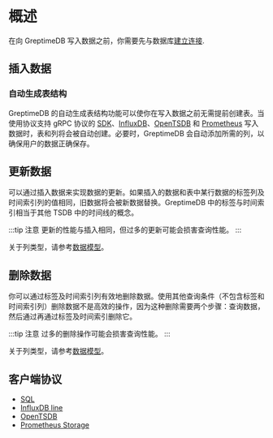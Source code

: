 # 概述

在向 GreptimeDB 写入数据之前，你需要先与数据库[建立连接](../clients/overview.md).

## 插入数据

### 自动生成表结构

GreptimeDB 的自动生成表结构功能可以使你在写入数据之前无需提前创建表。当使用协议支持 gRPC 协议的 [SDK]((/user-guide/client-libraries/overview.md))、[InfluxDB](./influxdb-line.md)、[OpenTSDB](./opentsdb.md) 和 [Prometheus](./prometheus.md) 写入数据时，表和列将会被自动创建。必要时，GreptimeDB 会自动添加所需的列，以确保用户的数据正确保存。

## 更新数据

可以通过插入数据来实现数据的更新。如果插入的数据和表中某行数据的标签列及时间索引列的值相同，旧数据将会被新数据替换。GreptimeDB 中的标签与时间索引相当于其他 TSDB 中的时间线的概念。

:::tip 注意
更新的性能与插入相同，但过多的更新可能会损害查询性能。
:::

关于列类型，请参考[数据模型](../concepts/data-model.md)。

## 删除数据

你可以通过标签及时间索引列有效地删除数据。使用其他查询条件（不包含标签和时间索引列）删除数据不是高效的操作，因为这种删除需要两个步骤：查询数据，然后通过再通过标签及时间索引删除它。

:::tip 注意
过多的删除操作可能会损害查询性能。
:::

关于列类型，请参考[数据模型](../concepts/data-model.md)。

## 客户端协议

- [SQL](./sql.md)
- [InfluxDB line](./influxdb-line.md)
- [OpenTSDB](./opentsdb.md)
- [Prometheus Storage](./prometheus.md)
